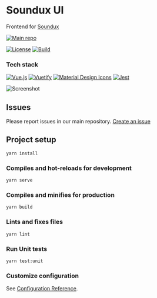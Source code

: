# Soundux UI

Frontend for [Soundux](https://github.com/Soundux/Soundux)

[![Main repo](https://img.shields.io/badge/View%20our%20main%20repo-181717?style=for-the-badge&logo=github&logoColor=fff)](https://github.com/Soundux/Soundux)

[![License](https://img.shields.io/github/license/Soundux/soundux-ui?style=for-the-badge)](https://github.com/Soundux/soundux-ui/blob/master/LICENSE)
[![Build](https://img.shields.io/github/workflow/status/Soundux/soundux-ui/ci?&style=for-the-badge)](https://github.com/Soundux/soundux-ui/actions?query=workflow%3A%22ci%22)

### Tech stack
[![Vue.js](https://img.shields.io/badge/Vue.js-4FC08D?style=for-the-badge&logo=vue.js&logoColor=fff)](https://vuejs.org/)
[![Vuetify](https://img.shields.io/badge/Vuetify-1867C0?style=for-the-badge&logo=vuetify&logoColor=fff)](https://vuetifyjs.com/)
[![Material Design Icons](https://img.shields.io/badge/Material%20Design%20Icons-2196F3?style=for-the-badge&logo=material-design-icons&logoColor=fff)](https://materialdesignicons.com/)
[![Jest](https://img.shields.io/badge/Jest-C21325?style=for-the-badge&logo=jest&logoColor=fff)](https://jestjs.io/)

![Screenshot](https://raw.githubusercontent.com/Soundux/Soundux/master/assets/screenshots/1.png)

## Issues
Please report issues in our main repository. [Create an issue](https://github.com/Soundux/Soundux/issues/new/choose)

## Project setup
```
yarn install
```

### Compiles and hot-reloads for development
```
yarn serve
```

### Compiles and minifies for production
```
yarn build
```

### Lints and fixes files
```
yarn lint
```

### Run Unit tests
```
yarn test:unit
```

### Customize configuration
See [Configuration Reference](https://cli.vuejs.org/config/).
